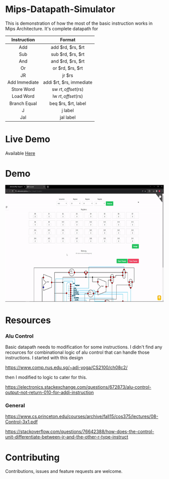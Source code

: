 # Mips-Datapath-Simulator

This is demonstration of how the most of the basic instruction works in Mips Architecture. It's complete datapath for

| **Instruction** |        **Format**        |
| :-------------: | :----------------------: |
|       Add       |    add $rd, $rs, $rt     |
|       Sub       |    sub $rd, $rs, $rt     |
|       And       |    and $rd, $rs, $rt     |
|       Or        |     or $rd, $rs, $rt     |
|       JR        |          jr $rs          |
|  Add Immediate  | addi $rt, $rs, immediate |
|   Store Word    |   sw $rt, offset($rs)    |
|    Load Word    |   lw $rt, offset($rs)    |
|  Branch Equal   |   beq $rs, $rt, label    |
|        J        |         j label          |
|       Jal       |        jal label         |

# Live Demo

Available [Here](https://saliherdemk.github.io/Mips-Datapath-Simulator/)

# Demo

<img src="https://github.com/saliherdemk/Mips-Datapath-Simulator/blob/master/media/demo.gif" width="580" height="370">

# Resources

### Alu Control

Basic datapath needs to modification for some instructions. I didn't find any recources for combinational logic of alu control that can handle those instructions. I started with this design

https://www.comp.nus.edu.sg/~adi-yoga/CS2100/ch08c2/

then I modified to logic to cater for this.

https://electronics.stackexchange.com/questions/672873/alu-control-output-not-return-010-for-addi-instruction

### General

https://www.cs.princeton.edu/courses/archive/fall15/cos375/lectures/08-Control-3x1.pdf

https://stackoverflow.com/questions/76642388/how-does-the-control-unit-differentiate-between-jr-and-the-other-r-type-instruct

# Contributing

Contributions, issues and feature requests are welcome.
